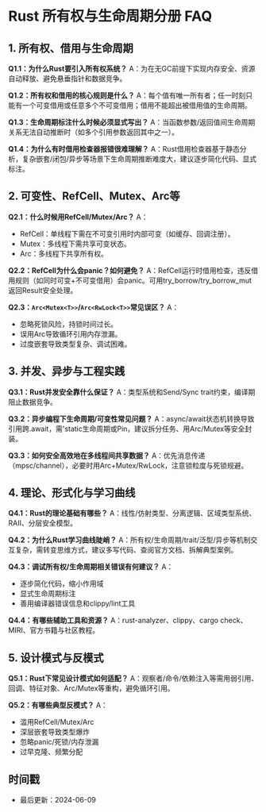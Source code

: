 # Rust 所有权与生命周期分册 FAQ

## 1. 所有权、借用与生命周期

**Q1.1：为什么Rust要引入所有权系统？**
A：为在无GC前提下实现内存安全、资源自动释放、避免悬垂指针和数据竞争。

**Q1.2：所有权和借用的核心规则是什么？**
A：每个值有唯一所有者；任一时刻只能有一个可变借用或任意多个不可变借用；借用不能超出被借用值的生命周期。

**Q1.3：生命周期标注什么时候必须显式写出？**
A：当函数参数/返回值间生命周期关系无法自动推断时（如多个引用参数返回其中之一）。

**Q1.4：为什么有时借用检查器报错很难理解？**
A：Rust借用检查器基于静态分析，复杂嵌套/闭包/异步等场景下生命周期推断难度大，建议逐步简化代码、显式标注。

## 2. 可变性、RefCell、Mutex、Arc等

**Q2.1：什么时候用RefCell/Mutex/Arc？**
A：

- RefCell：单线程下需在不可变引用时内部可变（如缓存、回调注册）。
- Mutex：多线程下需共享可变状态。
- Arc：多线程下共享所有权。

**Q2.2：RefCell为什么会panic？如何避免？**
A：RefCell运行时借用检查，违反借用规则（如同时可变+不可变借用）会panic。可用try_borrow/try_borrow_mut返回Result安全处理。

**Q2.3：`Arc<Mutex<T>>`/`Arc<RwLock<T>>`常见误区？**
A：

- 忽略死锁风险，持锁时间过长。
- 误用Arc导致循环引用内存泄漏。
- 过度嵌套导致类型复杂、调试困难。

## 3. 并发、异步与工程实践

**Q3.1：Rust并发安全靠什么保证？**
A：类型系统和Send/Sync trait约束，编译期阻止数据竞争。

**Q3.2：异步编程下生命周期/可变性常见问题？**
A：async/await状态机转换导致引用跨.await，需'static生命周期或Pin，建议拆分任务、用Arc/Mutex等安全封装。

**Q3.3：如何安全高效地在多线程间共享数据？**
A：优先消息传递（mpsc/channel），必要时用Arc+Mutex/RwLock，注意锁粒度与死锁规避。

## 4. 理论、形式化与学习曲线

**Q4.1：Rust的理论基础有哪些？**
A：线性/仿射类型、分离逻辑、区域类型系统、RAII、分层安全模型。

**Q4.2：为什么Rust学习曲线陡峭？**
A：所有权/生命周期/trait/泛型/异步等机制交互复杂，需转变思维方式，建议多写代码、查阅官方文档、拆解典型案例。

**Q4.3：调试所有权/生命周期相关错误有何建议？**
A：

- 逐步简化代码，缩小作用域
- 显式生命周期标注
- 善用编译器错误信息和clippy/lint工具

**Q4.4：有哪些辅助工具和资源？**
A：rust-analyzer、clippy、cargo check、MIRI、官方书籍与社区教程。

## 5. 设计模式与反模式

**Q5.1：Rust下常见设计模式如何适配？**
A：观察者/命令/依赖注入等需用弱引用、回调、特征对象、Arc/Mutex等重构，避免循环引用。

**Q5.2：有哪些典型反模式？**
A：

- 滥用RefCell/Mutex/Arc
- 深层嵌套导致类型爆炸
- 忽略panic/死锁/内存泄漏
- 过早克隆、频繁分配

## 时间戳

- 最后更新：2024-06-09
